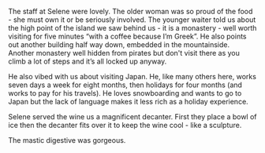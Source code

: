 The staff at Selene were lovely. The older woman was so proud of the food - she must own it or be seriously involved. The younger waiter told us about the high point of the island we saw behind us - it is a monastery - well worth visiting for five minutes “with a coffee because I’m Greek”. He also points out another building half way down, embedded in the mountainside. Another monastery well hidden from pirates but don't visit there as you climb a lot of steps and it’s all locked up anyway.

He also vibed with us about visiting Japan. He, like many others here, works seven days a week for eight months, then holidays for four months (and works to pay for his travels). He loves snowboarding and wants to go to Japan but the lack of language makes it less rich as a holiday experience.

Selene served the wine us a magnificent decanter. First they place a bowl of ice then the decanter fits over it to keep the wine cool - like a sculpture.

The mastic digestive was gorgeous.
